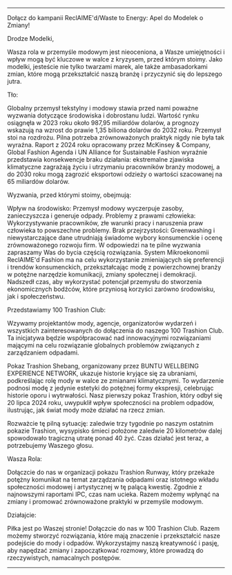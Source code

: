 ---

Dołącz do kampanii ReclAIME'd/Waste to Energy: Apel do Modelek o Zmiany!

Drodze Modelki,

Wasza rola w przemyśle modowym jest nieoceniona, a Wasze umiejętności i wpływ mogą być kluczowe w walce z kryzysem, przed którym stoimy. Jako modelki, jesteście nie tylko twarzami marek, ale także ambasadorkami zmian, które mogą przekształcić naszą branżę i przyczynić się do lepszego jutra.

Tło:

Globalny przemysł tekstylny i modowy stawia przed nami poważne wyzwania dotyczące środowiska i dobrostanu ludzi. Wartość rynku osiągnęła w 2023 roku około 987,95 miliardów dolarów, a prognozy wskazują na wzrost do prawie 1,35 biliona dolarów do 2032 roku. Przemysł stoi na rozdrożu. Pilna potrzeba zrównoważonych praktyk nigdy nie była tak wyraźna. Raport z 2024 roku opracowany przez McKinsey & Company, Global Fashion Agenda i UN Alliance for Sustainable Fashion wyraźnie przedstawia konsekwencje braku działania: ekstremalne zjawiska klimatyczne zagrażają życiu i utrzymaniu pracowników branży modowej, a do 2030 roku mogą zagrozić eksportowi odzieży o wartości szacowanej na 65 miliardów dolarów.

Wyzwania, przed którymi stoimy, obejmują:

Wpływ na środowisko: Przemysł modowy wyczerpuje zasoby, zanieczyszcza i generuje odpady.
Problemy z prawami człowieka: Wykorzystywanie pracowników, złe warunki pracy i naruszenia praw człowieka to powszechne problemy.
Brak przejrzystości: Greenwashing i niewystarczające dane utrudniają świadome wybory konsumenckie i ocenę zrównoważonego rozwoju firm.
W odpowiedzi na te pilne wyzwania zapraszamy Was do bycia częścią rozwiązania. System Mikroekonomii ReclAIME'd Fashion ma na celu wykorzystanie zmieniających się preferencji i trendów konsumenckich, przekształcając modę z powierzchownej branży w potężne narzędzie komunikacji, zmiany społecznej i demokracji. Nadszedł czas, aby wykorzystać potencjał przemysłu do stworzenia ekonomicznych bodźców, które przyniosą korzyści zarówno środowisku, jak i społeczeństwu.

Przedstawiamy 100 Trashion Club:

Wzywamy projektantów mody, agencje, organizatorów wydarzeń i wszystkich zainteresowanych do dołączenia do naszego 100 Trashion Club. Ta inicjatywa będzie współpracować nad innowacyjnymi rozwiązaniami mającymi na celu rozwiązanie globalnych problemów związanych z zarządzaniem odpadami.

Pokaz Trashion Shebang, organizowany przez BUNTU WELLBEING EXPERIENCE NETWORK, ukazuje historie kryjące się za ubraniami, podkreślając rolę mody w walce ze zmianami klimatycznymi. To wydarzenie podnosi modę z jedynie estetyki do potężnej formy ekspresji, celebrując historie oporu i wytrwałości. Nasz pierwszy pokaz Trashion, który odbył się 20 lipca 2024 roku, uwypuklił wpływ społeczności na problem odpadów, ilustrując, jak świat mody może działać na rzecz zmian.

Rozważcie tę pilną sytuację: zaledwie trzy tygodnie po naszym ostatnim pokazie Trashion, wysypisko śmieci położone zaledwie 20 kilometrów dalej spowodowało tragiczną utratę ponad 40 żyć. Czas działać jest teraz, a potrzebujemy Waszego głosu.

Wasza Rola:

Dołączcie do nas w organizacji pokazu Trashion Runway, który przekaże potężny komunikat na temat zarządzania odpadami oraz istotnego wkładu społeczności modowej i artystycznej w tę palącą kwestię. Zgodnie z najnowszymi raportami IPC, czas nam ucieka. Razem możemy wpłynąć na zmiany i promować zrównoważone praktyki w przemyśle modowym.

Działajcie:

Piłka jest po Waszej stronie! Dołączcie do nas w 100 Trashion Club. Razem możemy stworzyć rozwiązania, które mają znaczenie i przekształcić nasze podejście do mody i odpadów. Wykorzystajmy naszą kreatywność i pasję, aby napędzać zmiany i zapoczątkować rozmowy, które prowadzą do rzeczywistych, namacalnych postępów.

---